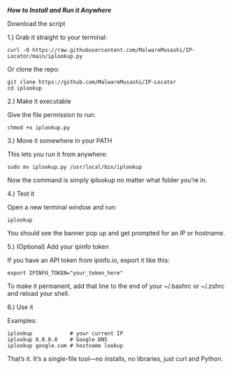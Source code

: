 ***How to Install and Run it Anywhere***

Download the script

1.) Grab it straight to your terminal:
```
curl -O https://raw.githubusercontent.com/MalwareMusashi/IP-Locator/main/iplookup.py
```

Or clone the repo:
```
git clone https://github.com/MalwareMusashi/IP-Locator
cd iplookup
```

2.) Make it executable

Give the file permission to run:
```
chmod +x iplookup.py
```

3.) Move it somewhere in your PATH

This lets you run it from anywhere:
```
sudo mv iplookup.py /usr/local/bin/iplookup
```

Now the command is simply iplookup no matter what folder you’re in.

4.) Test it

Open a new terminal window and run:
```
iplookup
```

You should see the banner pop up and get prompted for an IP or hostname.

5.) (Optional) Add your ipinfo token

If you have an API token from ipinfo.io, export it like this:
```
export IPINFO_TOKEN="your_token_here"
```

To make it permanent, add that line to the end of your ~/.bashrc or ~/.zshrc and reload your shell.

6.) Use it

Examples:
```
iplookup            # your current IP
iplookup 8.8.8.8    # Google DNS
iplookup google.com # hostname lookup
```

That’s it. It’s a single-file tool—no installs, no libraries, just curl and Python.

